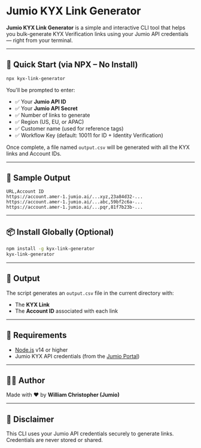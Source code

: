 # Jumio KYX Link Generator

**Jumio KYX Link Generator** is a simple and interactive CLI tool that helps you bulk-generate KYX Verification links using your Jumio API credentials — right from your terminal.

---

## 🚀 Quick Start (via NPX – No Install)

```bash
npx kyx-link-generator
```

You'll be prompted to enter:

- ✅ Your **Jumio API ID**
- ✅ Your **Jumio API Secret**
- ✅ Number of links to generate
- ✅ Region (US, EU, or APAC)
- ✅ Customer name (used for reference tags)
- ✅ Workflow Key (default: 10011 for ID + Identity Verification)

Once complete, a file named `output.csv` will be generated with all the KYX links and Account IDs.

---

## 🧪 Sample Output

```csv
URL,Account ID
https://account.amer-1.jumio.ai/...xyz,23a84d32-...
https://account.amer-1.jumio.ai/...abc,59bf2c6a-...
https://account.amer-1.jumio.ai/...pqr,81f7b23b-...
```

---

## 📦 Install Globally (Optional)

```bash
npm install -g kyx-link-generator
kyx-link-generator
```

---

## 📁 Output

The script generates an `output.csv` file in the current directory with:

- The **KYX Link**
- The **Account ID** associated with each link

---

## 🔧 Requirements

- [Node.js](https://nodejs.org/) v14 or higher
- Jumio KYX API credentials (from the [Jumio Portal](https://portal.jumio.com))

---

## 👨‍💼 Author

Made with ❤️ by **William Christopher (Jumio)**

---

## 🔐 Disclaimer

This CLI uses your Jumio API credentials securely to generate links. Credentials are never stored or shared.
